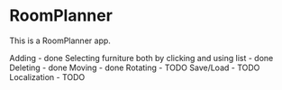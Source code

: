 # RoomPlanner
This is a RoomPlanner app.

Adding - done 
Selecting furniture both by clicking and using list - done
Deleting - done
Moving - done
Rotating - TODO
Save/Load - TODO
Localization - TODO